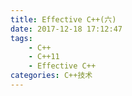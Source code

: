 ```yaml
---
title: Effective C++(六)
date: 2017-12-18 17:12:47
tags:
	- C++
	- C++11
	- Effective C++
categories: C++技术
---
```

